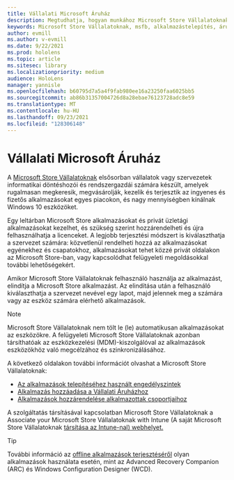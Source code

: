 ```yaml
---
title: Vállalati Microsoft Áruház
description: Megtudhatja, hogyan munkához Microsoft Store Vállalatoknak vegyes valóságú alkalmazások üzleti közzétételéhez.
keywords: Microsoft Store Vállalatoknak, msfb, alkalmazástelepítés, áruház
author: evmill
ms.author: v-evmill
ms.date: 9/22/2021
ms.prod: hololens
ms.topic: article
ms.sitesec: library
ms.localizationpriority: medium
audience: HoloLens
manager: yannisle
ms.openlocfilehash: b60795d7a5a4f9fab980ee16a23250faa6025bb5
ms.sourcegitcommit: ab86b31357004726d8a28ebae76123728adc8e59
ms.translationtype: MT
ms.contentlocale: hu-HU
ms.lasthandoff: 09/23/2021
ms.locfileid: "128306148"
---
```

# <a name="microsoft-store-for-business"></a>Vállalati Microsoft Áruház

A [Microsoft Store Vállalatoknak](/microsoft-store/microsoft-store-for-business-overview) elsősorban vállalatok vagy szervezetek informatikai döntéshozói és rendszergazdái számára készült, amelyek rugalmasan megkeresik, megvásárolják, kezelik és terjesztik az ingyenes és fizetős alkalmazásokat egyes piacokon, és nagy mennyiségben kínálnak Windows 10 eszközöket. 

Egy leltárban Microsoft Store alkalmazásokat és privát üzletági alkalmazásokat kezelhet, és szükség szerint hozzárendelheti és újra felhasználhatja a licenceket. A legjobb terjesztési módszert is kiválaszthatja a szervezet számára: közvetlenül rendelheti hozzá az alkalmazásokat egyénekhez és csapatokhoz, alkalmazásokat tehet közzé privát oldalakon az Microsoft Store-ban, vagy kapcsolódhat felügyeleti megoldásokkal további lehetőségekért.

Amikor Microsoft Store Vállalatoknak felhasználó használja az alkalmazást, elindítja a Microsoft Store alkalmazást. Az elindítása után a felhasználó kiválaszthatja a szervezet nevével egy lapot, majd jelennek meg a számára vagy az eszköz számára elérhető alkalmazások.

> [!Note] 
> Microsoft Store Vállalatoknak nem tölt le (le) automatikusan alkalmazásokat az eszközökre. A felügyeleti Microsoft Store Vállalatoknak azonban társíthatóak az eszközkezelési (MDM)-kiszolgálóval az alkalmazások eszközökhöz való megcélzához és szinkronizálásához.

A következő oldalakon további információt olvashat a Microsoft Store Vállalatoknak:

* [Az alkalmazások telepítéséhez használt engedélyszintek](/mem/intune/configuration/device-restrictions-windows-holographic#app-store)
* [Alkalmazás hozzáadása a Vállalati Áruházhoz](/mem/intune/apps/store-apps-windows)
* [Alkalmazások hozzárendelése alkalmazottak csoportjaihoz](/mem/intune/apps/windows-store-for-business)

A szolgáltatás társításával kapcsolatban Microsoft Store Vállalatoknak a Associate your Microsoft Store Vállalatoknak with Intune (A saját Microsoft Store Vállalatoknak [társítása az Intune-nal) webhelyet.](/mem/intune/apps/windows-store-for-business#associate-your-microsoft-store-for-business-account-with-intune)

> [!Tip]
> További információ az [offline alkalmazások terjesztéséről](/microsoft-store/distribute-offline-apps) olyan alkalmazások használata esetén, mint az Advanced Recovery Companion (ARC) és Windows Configuration Designer (WCD).
